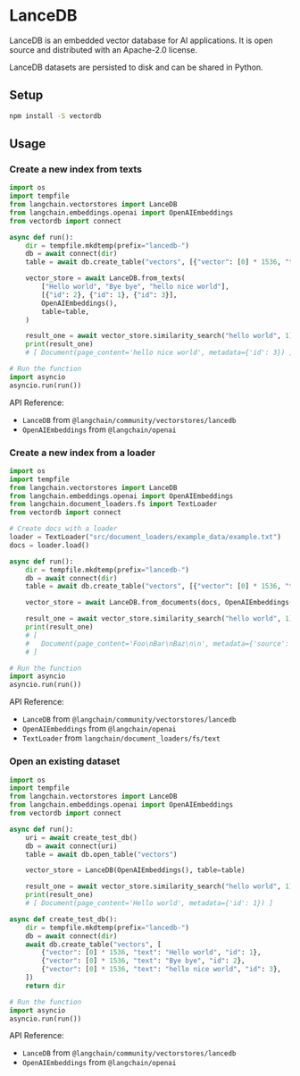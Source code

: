 # LanceDB

LanceDB is an embedded vector database for AI applications. It is open source and distributed with an Apache-2.0 license.

LanceDB datasets are persisted to disk and can be shared in Python.

## Setup

```bash
npm install -S vectordb
```

## Usage

### Create a new index from texts

```python
import os
import tempfile
from langchain.vectorstores import LanceDB
from langchain.embeddings.openai import OpenAIEmbeddings
from vectordb import connect

async def run():
    dir = tempfile.mkdtemp(prefix="lancedb-")
    db = await connect(dir)
    table = await db.create_table("vectors", [{"vector": [0] * 1536, "text": "sample", "id": 1}])

    vector_store = await LanceDB.from_texts(
        ["Hello world", "Bye bye", "hello nice world"],
        [{"id": 2}, {"id": 1}, {"id": 3}],
        OpenAIEmbeddings(),
        table=table,
    )

    result_one = await vector_store.similarity_search("hello world", 1)
    print(result_one)
    # [ Document(page_content='hello nice world', metadata={'id': 3}) ]

# Run the function
import asyncio
asyncio.run(run())
```

API Reference:

- `LanceDB` from `@langchain/community/vectorstores/lancedb`
- `OpenAIEmbeddings` from `@langchain/openai`

### Create a new index from a loader

```python
import os
import tempfile
from langchain.vectorstores import LanceDB
from langchain.embeddings.openai import OpenAIEmbeddings
from langchain.document_loaders.fs import TextLoader
from vectordb import connect

# Create docs with a loader
loader = TextLoader("src/document_loaders/example_data/example.txt")
docs = loader.load()

async def run():
    dir = tempfile.mkdtemp(prefix="lancedb-")
    db = await connect(dir)
    table = await db.create_table("vectors", [{"vector": [0] * 1536, "text": "sample", "source": "a"}])

    vector_store = await LanceDB.from_documents(docs, OpenAIEmbeddings(), table=table)

    result_one = await vector_store.similarity_search("hello world", 1)
    print(result_one)
    # [
    #   Document(page_content='Foo\nBar\nBaz\n\n', metadata={'source': 'src/document_loaders/example_data/example.txt'})
    # ]

# Run the function
import asyncio
asyncio.run(run())
```

API Reference:

- `LanceDB` from `@langchain/community/vectorstores/lancedb`
- `OpenAIEmbeddings` from `@langchain/openai`
- `TextLoader` from `langchain/document_loaders/fs/text`

### Open an existing dataset

```python
import os
import tempfile
from langchain.vectorstores import LanceDB
from langchain.embeddings.openai import OpenAIEmbeddings
from vectordb import connect

async def run():
    uri = await create_test_db()
    db = await connect(uri)
    table = await db.open_table("vectors")

    vector_store = LanceDB(OpenAIEmbeddings(), table=table)

    result_one = await vector_store.similarity_search("hello world", 1)
    print(result_one)
    # [ Document(page_content='Hello world', metadata={'id': 1}) ]

async def create_test_db():
    dir = tempfile.mkdtemp(prefix="lancedb-")
    db = await connect(dir)
    await db.create_table("vectors", [
        {"vector": [0] * 1536, "text": "Hello world", "id": 1},
        {"vector": [0] * 1536, "text": "Bye bye", "id": 2},
        {"vector": [0] * 1536, "text": "hello nice world", "id": 3},
    ])
    return dir

# Run the function
import asyncio
asyncio.run(run())
```

API Reference:

- `LanceDB` from `@langchain/community/vectorstores/lancedb`
- `OpenAIEmbeddings` from `@langchain/openai`

